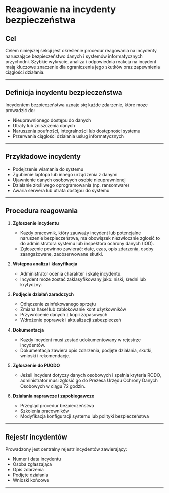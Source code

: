 # Reagowanie na incydenty bezpieczeństwa

## Cel

Celem niniejszej sekcji jest określenie procedur reagowania na incydenty
naruszające bezpieczeństwo danych i systemów informatycznych przychodni.
Szybkie wykrycie, analiza i odpowiednia reakcja na incydent mają
kluczowe znaczenie dla ograniczenia jego skutków oraz zapewnienia
ciągłości działania.

---

## Definicja incydentu bezpieczeństwa

Incydentem bezpieczeństwa uznaje się każde zdarzenie, które może
prowadzić do:

- Nieuprawnionego dostępu do danych
- Utraty lub zniszczenia danych
- Naruszenia poufności, integralności lub dostępności systemu
- Przerwania ciągłości działania usług informatycznych

---

## Przykładowe incydenty

- Podejrzenie włamania do systemu
- Zgubienie laptopa lub innego urządzenia z danymi
- Ujawnienie danych osobowych osobie nieuprawnionej
- Działanie złośliwego oprogramowania (np. ransomware)
- Awaria serwera lub utrata dostępu do systemu

---

## Procedura reagowania

1. **Zgłoszenie incydentu**
   - Każdy pracownik, który zauważy incydent lub potencjalne naruszenie bezpieczeństwa, ma obowiązek niezwłocznie zgłosić to do administratora systemu lub inspektora ochrony danych (IOD).
   - Zgłoszenie powinno zawierać: datę, czas, opis zdarzenia, osoby zaangażowane, zaobserwowane skutki.

2. **Wstępna analiza i klasyfikacja**
   - Administrator ocenia charakter i skalę incydentu.
   - Incydent może zostać zaklasyfikowany jako: niski, średni lub krytyczny.

3. **Podjęcie działań zaradczych**
   - Odłączenie zainfekowanego sprzętu
   - Zmiana haseł lub zablokowanie kont użytkowników
   - Przywrócenie danych z kopii zapasowych
   - Wdrożenie poprawek i aktualizacji zabezpieczeń

4. **Dokumentacja**
   - Każdy incydent musi zostać udokumentowany w rejestrze incydentów.
   - Dokumentacja zawiera opis zdarzenia, podjęte działania, skutki, wnioski i rekomendacje.

5. **Zgłoszenie do PUODO**
   - Jeżeli incydent dotyczy danych osobowych i spełnia kryteria RODO, administrator musi zgłosić go do Prezesa Urzędu Ochrony Danych Osobowych w ciągu 72 godzin.

6. **Działania naprawcze i zapobiegawcze**
   - Przegląd procedur bezpieczeństwa
   - Szkolenia pracowników
   - Modyfikacja konfiguracji systemu lub polityki bezpieczeństwa

---

## Rejestr incydentów

Prowadzony jest centralny rejestr incydentów zawierający:
- Numer i data incydentu
- Osoba zgłaszająca
- Opis zdarzenia
- Podjęte działania
- Wnioski końcowe

---